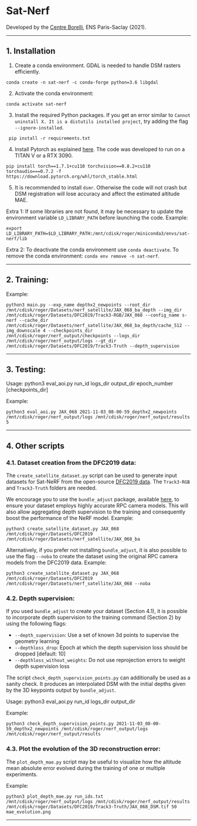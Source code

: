 # Sat-Nerf

Developed by the [Centre Borelli](https://www.centreborelli.fr/), ENS Paris-Saclay (2021).

---

## 1. Installation
1. Create a conda environment. GDAL is needed to handle DSM rasters efficiently.
```
conda create -n sat-nerf -c conda-forge python=3.6 libgdal
```
2. Activate the conda environment:
```
conda activate sat-nerf
```
3. Install the required Python packages. If you get an error similar to `Cannot uninstall X. It is a distutils installed project`, try adding the flag `--ignore-installed`.
```
 pip install -r requirements.txt
```
4. Install Pytorch as explained [here](https://github.com/pytorch/pytorch/issues/49161). The code was developed to run on a TITAN V or a RTX 3090.
```
pip install torch==1.7.1+cu110 torchvision==0.8.2+cu110 torchaudio===0.7.2 -f https://download.pytorch.org/whl/torch_stable.html
```
5. It is recommended to install `dsmr`. Otherwise the code will not crash but DSM registration will lose accuracy and affect the estimated altitude MAE.

Extra 1: If some libraries are not found, it may be necessary to update the environment variable `LD_LIBRARY_PATH` before launching the code. Example:
```
export LD_LIBRARY_PATH=$LD_LIBRARY_PATH:/mnt/cdisk/roger/miniconda3/envs/sat-nerf/lib
```
Extra 2: To deactivate the conda environment use `conda deactivate`.  To remove the conda environment:
`conda env remove -n sat-nerf`.

---

## 2. Training:

Example:
```
python3 main.py --exp_name depthx2_newpoints --root_dir /mnt/cdisk/roger/Datasets/nerf_satellite/JAX_068_ba_depth --img_dir /mnt/cdisk/roger/Datasets/DFC2019/Track3-RGB/JAX_068 --config_name s-nerf --cache_dir /mnt/cdisk/roger/Datasets/nerf_satellite/JAX_068_ba_depth/cache_512 --img_downscale 4 --checkpoints_dir /mnt/cdisk/roger/nerf_output/checkpoints --logs_dir /mnt/cdisk/roger/nerf_output/logs --gt_dir /mnt/cdisk/roger/Datasets/DFC2019/Track3-Truth --depth_supervision
```
---

## 3. Testing:

Usage: python3 eval_aoi.py run_id logs_dir output_dir epoch_number [checkpoints_dir]

Example:
```
python3 eval_aoi.py JAX_068 2021-11-03_08-00-59_depthx2_newpoints /mnt/cdisk/roger/nerf_output/logs /mnt/cdisk/roger/nerf_output/results 5
```
---

## 4. Other scripts


### 4.1. Dataset creation from the DFC2019 data:

The `create_satellite_dataset.py` script can be used to generate input datasets for Sat-NeRF from the open-source [DFC2019 data](https://ieee-dataport.org/open-access/data-fusion-contest-2019-dfc2019). The `Track3-RGB` and `Track3-Truth` folders are needed.

We encourage you to use the `bundle_adjust` package, available [here](https://github.com/centreborelli/sat-bundleadjust), to ensure your dataset employs highly accurate RPC camera models. This will also allow aggregating depth supervision to the training and consequently boost the performance of the NeRF model. Example:
```
python3 create_satellite_dataset.py JAX_068 /mnt/cdisk/roger/Datasets/DFC2019 /mnt/cdisk/roger/Datasets/nerf_satellite/JAX_068_ba
```

Alternatively, if you prefer not installing `bundle_adjust`, it is also possible to use the flag `--noba` to create the dataset using the original RPC camera models from the DFC2019 data. Example:
```
python3 create_satellite_dataset.py JAX_068 /mnt/cdisk/roger/Datasets/DFC2019 /mnt/cdisk/roger/Datasets/nerf_satellite/JAX_068 --noba
```

### 4.2. Depth supervision:

If you used `bundle_adjust` to create your dataset (Section 4.1), it is possible to incorporate depth supervision to the training command (Section 2) by using the following flags:

* `--depth_supervision`: Use a set of known 3d points to supervise the geometry learning
* `--depthloss_drop`: Epoch at which the depth supervision loss should be dropped [default: 10]
* `--depthloss_without_weights`: Do not use reprojection errors to weight depth supervision loss

The script `check_depth_supervision_points.py` can additionally be used as a sanity check. It produces an interpolated DSM with the initial depths given by the 3D keypoints output by `bundle_adjust`.

Usage: python3 eval_aoi.py run_id logs_dir output_dir

Example:
```
python3 check_depth_supervision_points.py 2021-11-03_08-00-59_depthx2_newpoints /mnt/cdisk/roger/nerf_output/logs /mnt/cdisk/roger/nerf_output/results
```


### 4.3. Plot the evolution of the 3D reconstruction error:

The `plot_depth_mae.py` script may be useful to visualize how the altitude mean absolute error evolved during the training of one or multiple experiments.

Example:
```
python3 plot_depth_mae.py run_ids.txt /mnt/cdisk/roger/nerf_output/logs /mnt/cdisk/roger/nerf_output/results /mnt/cdisk/roger/Datasets/DFC2019/Track3-Truth/JAX_068_DSM.tif 50 mae_evolution.png
```

---